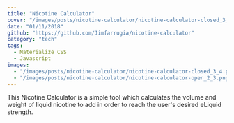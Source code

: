 ```yaml
---
title: "Nicotine Calculator"
cover: "/images/posts/nicotine-calculator/nicotine-calculator-closed_3_4.png"
date: "01/11/2018"
github: "https://github.com/Jimfarrugia/nicotine-calculator"
category: "tech"
tags:
  - Materialize CSS
  - Javascript
images:
  - "/images/posts/nicotine-calculator/nicotine-calculator-closed_3_4.png"
  - "/images/posts/nicotine-calculator/nicotine-calculator-open_2_3.png"
---
```


This Nicotine Calculator is a simple tool which calculates the volume and weight of liquid nicotine to add in order to reach the user's desired eLiquid strength.
